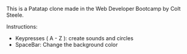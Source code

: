 This is a Patatap clone made in the Web Developer Bootcamp by Colt Steele.

Instructions:
- Keypresses ( A - Z ): create sounds and circles
- SpaceBar: Change the background color